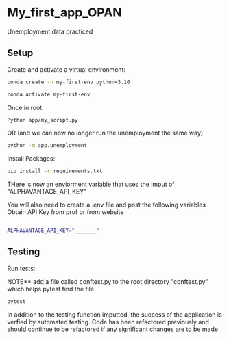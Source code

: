 # My_first_app_OPAN
Unemployment data practiced 
## Setup

Create and activate a virtual environment:

```sh
conda create -n my-first-env python=3.10

conda activate my-first-env
```

Once in root:

```sh
Python app/my_script.py
```

OR (and we can now no longer run the unemployment the same way)

```sh
python -m app.unemployment
```

Install Packages:

```sh
pip install -r requirements.txt
```


THere is now an enviorment variable that uses the imput of "ALPHAVANTAGE_API_KEY"

You will also need to create a .env file and post the following variables
Obtain API Key from prof or from website
```sh

ALPHAVANTAGE_API_KEY="_______"
```

## Testing
Run tests:

NOTE** add a file called conftest.py to the root directory "conftest.py" which helps pytest find the file
```sh
pytest
```
In addition to the testing function imputted, the success of the application is verfied by automated testing.
Code has been refactored previously and should continue to be refactored if any significant changes are to be made